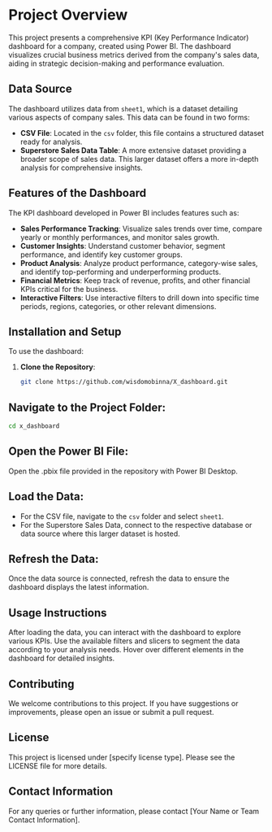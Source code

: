 # Project Overview
This project presents a comprehensive KPI (Key Performance Indicator) dashboard for a company, created using Power BI. The dashboard visualizes crucial business metrics derived from the company's sales data, aiding in strategic decision-making and performance evaluation.

## Data Source
The dashboard utilizes data from `sheet1`, which is a dataset detailing various aspects of company sales. This data can be found in two forms:

- **CSV File**: Located in the `csv` folder, this file contains a structured dataset ready for analysis.
- **Superstore Sales Data Table**: A more extensive dataset providing a broader scope of sales data. This larger dataset offers a more in-depth analysis for comprehensive insights.

## Features of the Dashboard
The KPI dashboard developed in Power BI includes features such as:

- **Sales Performance Tracking**: Visualize sales trends over time, compare yearly or monthly performances, and monitor sales growth.
- **Customer Insights**: Understand customer behavior, segment performance, and identify key customer groups.
- **Product Analysis**: Analyze product performance, category-wise sales, and identify top-performing and underperforming products.
- **Financial Metrics**: Keep track of revenue, profits, and other financial KPIs critical for the business.
- **Interactive Filters**: Use interactive filters to drill down into specific time periods, regions, categories, or other relevant dimensions.

## Installation and Setup
To use the dashboard:

1. **Clone the Repository**:
   ```bash
   git clone https://github.com/wisdomobinna/X_dashboard.git
## Navigate to the Project Folder:
```bash
cd x_dashboard
```
## Open the Power BI File:
Open the .pbix file provided in the repository with Power BI Desktop.

## Load the Data:
- For the CSV file, navigate to the `csv` folder and select `sheet1`.
- For the Superstore Sales Data, connect to the respective database or data source where this larger dataset is hosted.

## Refresh the Data:
Once the data source is connected, refresh the data to ensure the dashboard displays the latest information.

## Usage Instructions
After loading the data, you can interact with the dashboard to explore various KPIs. Use the available filters and slicers to segment the data according to your analysis needs. Hover over different elements in the dashboard for detailed insights.

## Contributing
We welcome contributions to this project. If you have suggestions or improvements, please open an issue or submit a pull request.

## License
This project is licensed under [specify license type]. Please see the LICENSE file for more details.

## Contact Information
For any queries or further information, please contact [Your Name or Team Contact Information].

